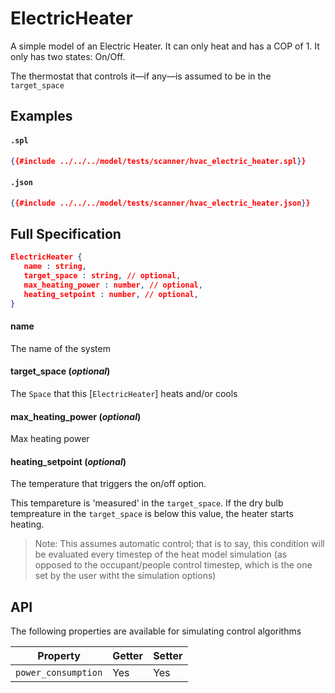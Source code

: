 # ElectricHeater

A simple model of an Electric Heater. It can only heat
and has a COP of 1. It only has two states: On/Off.

The thermostat that controls it—if any—is assumed to be in
the `target_space`

## Examples

#### `.spl`

```json
{{#include ../../../model/tests/scanner/hvac_electric_heater.spl}}
```

#### `.json`

```json
{{#include ../../../model/tests/scanner/hvac_electric_heater.json}}
```


 ## Full Specification

```json
ElectricHeater {
   name : string,
   target_space : string, // optional,
   max_heating_power : number, // optional,
   heating_setpoint : number, // optional,
}
```



#### name

The name of the system




#### target_space (*optional*)

The `Space` that this [`ElectricHeater`] heats and/or
cools




#### max_heating_power (*optional*)

Max heating power




#### heating_setpoint (*optional*)

The temperature that triggers the on/off option.

This tempareture is \'measured\' in the `target_space`. If
the dry bulb tempreature in the `target_space` is below
this value, the heater starts heating.

> Note: This assumes automatic control; that is to say, this
condition will be evaluated every timestep of the heat model
simulation (as opposed to the occupant/people control timestep,
which is the one set by the user witht the simulation options)








## API

The following properties are available for simulating control algorithms

| Property | Getter | Setter |
|----------|--------|--------|
| `power_consumption` | Yes   | Yes |